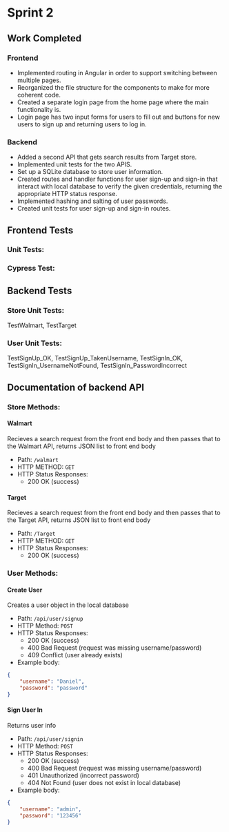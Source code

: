 # Sprint 2

## Work Completed
### Frontend
 - Implemented routing in Angular in order to support switching between multiple pages. 
 - Reorganized the file structure for the components to make for more coherent code. 
 - Created a separate login page from the home page where the main functionality is. 
 - Login page has two input forms for users to fill out and buttons for new users to sign up and returning users to log in.

### Backend
- Added a second API that gets search results from Target store. 
- Implemented unit tests for the two APIS.
- Set up a SQLite database to store user information.
- Created routes and handler functions for user sign-up and sign-in that interact with local database to verify the given credentials, returning the appropriate HTTP status response.
- Implemented hashing and salting of user passwords.
- Created unit tests for user sign-up and sign-in routes.

## Frontend Tests
### Unit Tests:

### Cypress Test:

## Backend Tests
### Store Unit Tests:
TestWalmart, TestTarget
### User Unit Tests:
TestSignUp_OK, TestSignUp_TakenUsername, TestSignIn_OK, TestSignIn_UsernameNotFound, TestSignIn_PasswordIncorrect

## Documentation of backend API

### Store Methods:
#### Walmart
Recieves a search request from the front end body and then passes that to the Walmart API, returns JSON list to front end body
- Path: `/walmart`
- HTTP  METHOD: `GET`
- HTTP Status Responses:
    - 200 OK (success)


#### Target
Recieves a search request from the front end body and then passes that to the Target API, returns JSON list to front end body
- Path: `/Target`
- HTTP  METHOD: `GET`
- HTTP Status Responses:
    - 200 OK (success)

### User Methods:
#### Create User
Creates a user object in the local database
- Path: `/api/user/signup`
- HTTP Method: `POST`
- HTTP Status Responses:
    - 200 OK (success)
    - 400 Bad Request (request was missing username/password)
    - 409 Conflict (user already exists)
- Example body:
```json
{
	"username": "Daniel",
	"password": "password"
}
```

#### Sign User In
Returns user info
- Path: `/api/user/signin`
- HTTP Method: `POST`
- HTTP Status Responses:
    - 200 OK (success)
    - 400 Bad Request (request was missing username/password)
    - 401 Unauthorized (incorrect password)
    - 404 Not Found (user does not exist in local database)
- Example body:
```json
{
	"username": "admin",
	"password": "123456"
}
```
